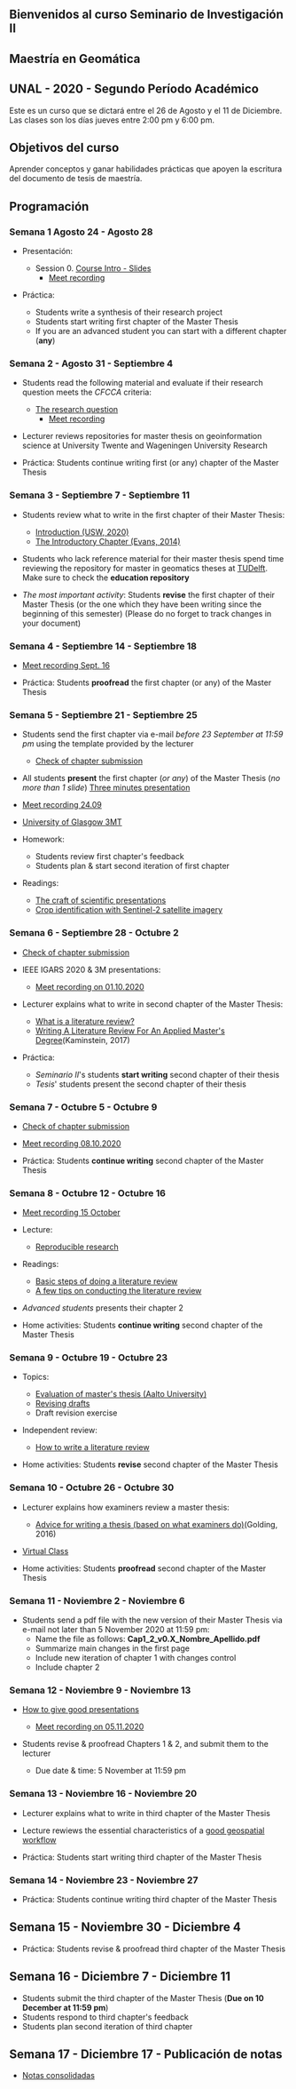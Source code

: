 ## Bienvenidos al curso Seminario de Investigación II
## Maestría en Geomática
## UNAL - 2020 - Segundo Período Académico 

Este es un curso que se dictará entre el  26 de Agosto y el 11 de Diciembre.
Las clases son los días jueves entre 2:00 pm y 6:00 pm.

## Objetivos del curso

Aprender conceptos y ganar habilidades prácticas que apoyen la escritura del documento de tesis de maestría.

## Programación

### Semana 1  Agosto 24 - Agosto 28 

- Presentación:
  - Session 0.  [Course Intro - Slides](https://ials.github.com/seminario/sem_S0.html)
    - [Meet recording](https://drive.google.com/file/d/16HK3BZ5h1iN8tZH5zuD88-5HM1_GpY05/view)
 
- Práctica:
  - Students write a synthesis of their research project
  - Students start writing first chapter of the Master Thesis
  - If you are an advanced student you can start with a different chapter (**any**)

### Semana 2 -  Agosto 31 - Septiembre 4

- Students read the following material and evaluate if their research question meets the *CFCCA* criteria:
  - [The research question](https://libguides.msvu.ca/c.php?g=707361&p=5034449#s-lg-box-15836684)
    - [Meet recording](https://drive.google.com/file/d/1CVeYKu9p4oinKbWk_3tSW3DPvkRac6rX/view)
  
- Lecturer reviews repositories for master thesis on geoinformation science  at University Twente and Wageningen University Research
  
- Práctica:
  Students continue writing first (or any) chapter of the Master Thesis
 
### Semana 3 - Septiembre 7 - Septiembre 11

- Students review  what to write in the first chapter of their Master Thesis:
  - [Introduction (USW, 2020)](https://student.unsw.edu.au/introductions)
  - [The Introductory Chapter (Evans, 2014)](https://drive.google.com/file/d/17vNf_QX6Fh-yfVzO3u-5sZc3gN5KS4D_/view?usp=sharing)

- Students who lack reference material for their master thesis spend time reviewing the repository for master in geomatics theses at [TUDelft](https://repository.tudelft.nl/). Make sure to check the **education repository**

- *The most important activity*:
  Students **revise** the first chapter of their Master Thesis  (or the one which they have been writing since the beginning of this semester)   (Please do no forget to track changes in your document) 

### Semana 4 - Septiembre 14 - Septiembre 18

- [Meet recording Sept. 16](https://drive.google.com/file/d/1rT30fDNR0mf7-1hyM-O_9ejeIgGmkK5D/view?usp=sharing)

- Práctica:
  Students  **proofread** the first chapter (or any) of the Master Thesis

### Semana 5 - Septiembre 21 -  Septiembre 25

- Students send the first chapter via e-mail *before 23 September at 11:59 pm* using the template provided by the lecturer 
  - [Check of chapter submission](https://drive.google.com/file/d/1mSi1fMOrYAjtyxiu24tk4YhF3GjSX1ad/view?usp=sharing)

- All students **present** the first chapter (*or any*) of the Master Thesis (*no more than 1 slide*)  [Three minutes presentation](http://www.sussex.ac.uk/internal/doctoralschool/researcherdev/threeminthesis/preparing3mt)

- [Meet recording 24.09](https://drive.google.com/file/d/1GI7Joomo32gQ422FxnN5sBJ9hfGQDVD-/view?usp=sharing)

- [University of Glasgow 3MT](https://www.gla.ac.uk/research/ourresearchenvironment/prs/pgrcoursesandevents/threeminutethesiscompetition/2020archive/scienceandengineering/)

- Homework:
  - Students review first chapter's feedback 
  - Students plan & start second iteration of first chapter
  
- Readings:
  - [The craft of scientific presentations](https://drive.google.com/file/d/14h-y4k9R3dhRRUyLOmuXDHbh7PaVbMIQ/view?usp=sharing)
  - [Crop identification with Sentinel-2
satellite imagery](https://drive.google.com/file/d/17EpIuIGFlSSzzAawBudyx1nEz5yrZRig/view?usp=sharing)

### Semana 6 - Septiembre 28 - Octubre 2  

- [Check of chapter submission](https://drive.google.com/file/d/1_JCQ8iNwEn0NDkwdSPuCfvuMCphyKNsV/view?usp=sharing)

- IEEE IGARS 2020 & 3M presentations:
  - [Meet recording on 01.10.2020](https://drive.google.com/file/d/1X5ept5YEUslPeWxZ5N2oh7sdlqLZr-gV/view?usp=sharing) 

- Lecturer explains what to write in second chapter of the Master Thesis:
  - [What is a literature review?](https://student.unsw.edu.au/literature-review)
  - [Writing A Literature Review For An Applied Master's Degree](https://repository.upenn.edu/cgi/viewcontent.cgi?article=1022&context=od_working_papers)(Kaminstein, 2017)
  
- Práctica:
  - *Seminario II*'s students **start writing** second chapter of their thesis
  - *Tesis*' students present the second chapter of their thesis

### Semana 7 - Octubre 5 - Octubre 9

- [Check of chapter submission](https://drive.google.com/file/d/1TeQSN2A8YC7U7jWdq6Zdot2iQWj9xD4B/view?usp=sharing)

- [Meet recording 08.10.2020](https://drive.google.com/file/d/1MJ1fY1zTbTNmFeNMq6VFxAjkcUhVqtUm/view?usp=sharing)


- Práctica:
  Students **continue writing** second chapter of the Master Thesis
 
### Semana 8 - Octubre 12 - Octubre 16

- [Meet recording 15 October](https://drive.google.com/file/d/112qJHNosluaMWheUSzm_PrSTHxd8aUx2/view?usp=sharing)

- Lecture:  
  - [Reproducible research](https://drive.google.com/file/d/1QVb4D95UcZTX2bxLewl9gkK8RYgWM06P/view?usp=sharing)
  
- Readings:
  - [Basic steps of doing a literature review](https://research.library.gsu.edu/c.php?g=115595&p=754162)
  - [A few tips on conducting the literature review](http://advice.writing.utoronto.ca/types-of-writing/literature-review/)

- *Advanced students* presents their chapter 2

- Home activities:
  Students **continue writing** second chapter of the Master Thesis

### Semana 9 - Octubre 19 - Octubre 23

- Topics:
  - [Evaluation of master's thesis (Aalto University)](https://into.aalto.fi/download/attachments/330989/Thesis_evaluation_guideline_13092017.pdf?version=1&modificationDate=1520936573784&api=v2)
  - [Revising drafts](https://writingcenter.unc.edu/tips-and-tools/revising-drafts/)
  - Draft revision exercise

- Independent review:
   - [How to write a literature review](https://writing.wisc.edu/handbook/assignments/reviewofliterature/)
  

- Home activities:
  Students **revise** second chapter of the Master Thesis
 
### Semana 10 - Octubre 26 - Octubre 30

- Lecturer explains how examiners review a master thesis:
  - [Advice for writing a thesis (based on what examiners do)](https://www.tandfonline.com/doi/full/10.1080/23265507.2017.1300862)(Golding, 2016)
  
- [Virtual Class](https://meet.google.com/qjq-jius-rwk)
    
- Home activities:
  Students **proofread** second chapter of the Master Thesis

### Semana 11 - Noviembre 2 - Noviembre 6

- Students send a pdf file with the new version of their Master Thesis via e-mail not later than 5 November 2020 at 11:59 pm:
  - Name the file as follows:   **Cap1_2_v0.X_Nombre_Apellido.pdf**
  - Summarize main changes in the first page
  - Include new iteration of chapter 1 with changes control
  - Include chapter 2

### Semana 12 - Noviembre 9 - Noviembre 13

- [How to give good presentations](http://acmg.seas.harvard.edu/education/presentations/carlton_presentations.pdf)
  - [Meet recording on 05.11.2020](https://drive.google.com/file/d/1a7oXEBgD4ezAKjOVdY2YDJaVJbnoGw6w/view?usp=sharing)

- Students revise & proofread  Chapters 1 &  2, and submit them to the lecturer
  - Due date & time:   5 November at 11:59 pm

### Semana 13 - Noviembre 16 - Noviembre 20

- Lecturer explains what to write in third chapter of the Master Thesis

- Lecture rewiews the essential characteristics of a [good geospatial workflow](https://drive.google.com/file/d/1X72JinVkj3j-TSgMtWiyezMe2o-pu8z8/view?usp=sharing)

- Práctica:
  Students start writing third chapter of the Master Thesis

### Semana 14 - Noviembre 23  - Noviembre 27

- Práctica:
  Students continue writing third chapter of the Master Thesis

## Semana 15 - Noviembre 30 - Diciembre 4

- Práctica:
  Students revise & proofread third chapter of the Master Thesis

## Semana 16 - Diciembre 7 - Diciembre 11

- Students submit the third chapter of the Master Thesis (**Due on 10 December at 11:59 pm**)
- Students respond to third chapter's feedback
- Students plan second iteration of third chapter

## Semana 17 - Diciembre 17 - Publicación de notas

- [Notas consolidadas](TBD)

